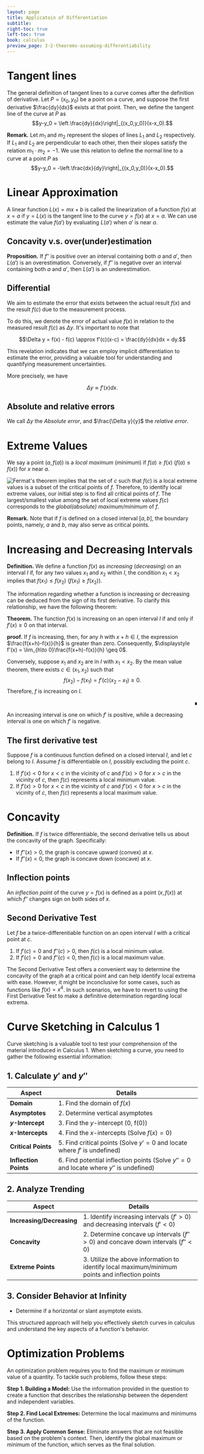 ```yaml
---
layout: page
title: Applicatoin of Differentiation
subtitle: 
right-toc: true
left-toc: true
book: calculus
preview_page: 3-2-theorems-assuming-differentiability
---
```


# Tangent lines

The general definition of tangent lines to a curve comes after the definition of derivative. Let $P=(x_0,y_0)$ be a point on a curve,  and suppose the first derivative $\frac{dy}{dx}$ exists at that point. Then, we define the tangent line of the curve at $P$ as
$$y-y_0 = \left.\frac{dy}{dx}\right|_{(x_0,y_0)}(x-x_0).$$

**Remark.** Let $m_1$ and $m_2$ represent the slopes of lines $L_1$ and $L_2$ respectively. If $L_1$ and $L_2$ are perpendicular to each other, then their slopes satisfy the relation $m_1\cdot m_2=-1$. We use this relation to define the normal line to a curve at a point $P$ as
$$y-y_0 = -\left.\frac{dx}{dy}\right|_{(x_0,y_0)}(x-x_0).$$

# Linear Approximation

A linear function $L(x)=mx+b$ is called the linearization of a function $f(x)$ at $x=a$ if $y=L(x)$ is the tangent line to the curve $y=f(x)$ at $x=a$. We can use estimate the value $f(a')$ by evaluating $L(a')$ when $a'$ is near $a$.

## Concavity v.s. over(under)estimation 

**Proposition.** If $f''$ is positive over an interval containing both $a$ and $a'$, then $L(a')$ is an overestimation. Conversely, if $f''$ is negative over an interval containing both $a$ and $a'$, then $L(a')$ is an underestimation.

## Differential

We aim to estimate the error that exists between the actual result $f(x)$ and the result $f(c)$ due to the measurement process.

To do this, we denote the error of actual value $f(x)$ in relation to the measured result $f(c)$ as $\Delta y$. It's important to note that

$$\Delta y = f(x) - f(c) \approx f'(c)(x-c) = \frac{dy}{dx}dx = dy.$$

This revelation indicates that we can employ implicit differentiation to estimate the error, providing a valuable tool for understanding and quantifying measurement uncertainties.

More precisely, we have

$$\Delta y \approx f'(x) dx.$$

## Absolute and relative errors

We call $\Delta y$ the *Absolute error*, and $\frac{\Delta y}{y}$ the *relative error*.

# Extreme Values

We say a point $(a,f(a))$ is a *local maximum* (*minimum*) if $f(a)\geq f(x)$ ($f(a)\leq f(x)$) for $x$ near $a$. 

![Fermat's theorem](../books/calculus/3-2-theorems-assuming-differentiability#fermats-theorem) implies that the set of $c$ such that $f(c)$ is a local extreme values is a subset of the critical points of $f$. Therefore, to identify local extreme values, our initial step is to find all critical points of $f$. The largest/smallest value among the set of local extreme values $f(c)$ corresponds to the *global(absolute) maximum/minimum* of $f$. 

**Remark.** Note that if $f$ is defined on a closed interval $[a,b]$, the boundary points, namely, $a$ and $b$, may also serve as critical points.

# Increasing and Decreasing Intervals

**Definition.** We define a function $f(x)$ as *increasing* (*decreasing*) on an interval $I$ if, for any two values $x_1$ and $x_2$ within $I$, the condition $x_1 < x_2$ implies that $f(x_1) \leq f(x_2)$ ($f(x_1) \geq f(x_2)$).

The information regarding whether a function is increasing or decreasing can be deduced from the sign of its first derivative. To clarify this relationship, we have the following theorem:

**Theorem.** The function $f(x)$ is increasing on an open interval $I$ if and only if $f'(x) \geq 0$ on that interval.

**proof.** If $f$ is increasing, then, for any $h$ with $x+h\in I$,  the expression $\frac{f(x+h)-f(x)}{h}$ is greater than zero. Consequently, $\displaystyle f'(x) = \lim_{h\to 0}\frac{f(x+h)-f(x)}{h} \geq 0$.

Conversely, suppose $x_1$ and $x_2$ are in $I$ with $x_1<x_2$. By the mean value theorem, there exists $c\in (x_1,x_2)$ such that
$$f(x_2)-f(x_1)=f'(c)(x_2-x_1)\geq 0.$$
Therefore, $f$ is increasing on $I$.<div style="text-align: right;">∎</div>

An increasing interval is one on which $f'$ is positive, while a decreasing interval is one on which $f'$ is negative.

## The first derivative test 
Suppose $f$ is a continuous function defined on a closed interval $I$, and let $c$ belong to $I$. Assume $f$ is differentiable on $I$, possibly excluding the point $c$.
1. If $f'(x) < 0$ for $x < c$ in the vicinity of $c$ and $f'(x) > 0$ for $x > c$ in the vicinity of $c$, then $f(c)$ represents a local minimum value.
2. If $f'(x) > 0$ for $x < c$ in the vicinity of $c$ and $f'(x) < 0$ for $x > c$ in the vicinity of $c$, then $f(c)$ represents a local maximum value.

# Concavity

**Definition.** If $f$ is twice differentiable, the second derivative tells us about the concavity of the graph. Specifically:
- If $f''(x) > 0$, the graph is concave upward (convex) at $x$.
- If $f''(x) < 0$, the graph is concave down (concave) at $x$.


## Inflection points

An *inflection point* of the curve $y = f(x)$ is defined as a point $(x, f(x))$ at which $f''$ changes sign on both sides of $x$.

## Second Derivative Test

Let $f$ be a twice-differentiable function on an open interval $I$ with a critical point at $c$.
1. If $f'(c) = 0$ and $f''(c) > 0$, then $f(c)$ is a local minimum value.
2. If $f'(c) = 0$ and $f''(c) < 0$, then $f(c)$ is a local maximum value.

The Second Derivative Test offers a convenient way to determine the concavity of the graph at a critical point and can help identify local extrema with ease. However, it might be inconclusive for some cases, such as functions like $f(x) = x^4$. In such scenarios, we have to revert to using the First Derivative Test to make a definitive determination regarding local extrema.

# Curve Sketching in Calculus 1

Curve sketching is a valuable tool to test your comprehension of the material introduced in Calculus 1. When sketching a curve, you need to gather the following essential information:

## 1. Calculate $y'$ and $y''$
| Aspect | Details |
|--------|---------|
| **Domain** | 1. Find the domain of $f(x)$ |
| **Asymptotes** | 2. Determine vertical asymptotes |
| **$y$-Intercept** | 3. Find the $y$-intercept (0, f(0)) |
| **$x$-Intercepts** | 4. Find the $x$-intercepts (Solve $f(x) = 0$) |
| **Critical Points** | 5. Find critical points (Solve $y' = 0$ and locate where $f'$ is undefined) |
| **Inflection Points** | 6. Find potential inflection points (Solve $y'' = 0$ and locate where $y''$ is undefined) |

## 2. Analyze Trending
| Aspect | Details |
|--------|---------|
| **Increasing/Decreasing** | 1. Identify increasing intervals ($f' > 0$) and decreasing intervals ($f' < 0$) |
| **Concavity** | 2. Determine concave up intervals ($f'' > 0$) and concave down intervals ($f'' < 0$) |
| **Extreme Points** | 3. Utilize the above information to identify local maximum/minimum points and inflection points |

## 3. Consider Behavior at Infinity
- Determine if a horizontal or slant asymptote exists.

This structured approach will help you effectively sketch curves in calculus and understand the key aspects of a function's behavior.

# Optimization Problems

An optimization problem requires you to find the maximum or minimum value of a quantity. To tackle such problems, follow these steps:

**Step 1. Building a Model:** Use the information provided in the question to create a function that describes the relationship between the dependent and independent variables.

**Step 2. Find Local Extremes:** Determine the local maximums and minimums of the function.

**Step 3. Apply Common Sense:** Eliminate answers that are not feasible based on the problem's context. Then, identify the global maximum or minimum of the function, which serves as the final solution.